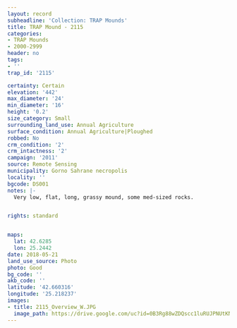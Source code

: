 ```yaml
---
layout: record
subheadline: 'Collection: TRAP Mounds'
title: TRAP Mound - 2115
categories:
- TRAP Mounds
- 2000-2999
header: no
tags:
- ''
trap_id: '2115'

certainty: Certain
elevation: '442'
max_diameter: '24'
min_diameter: '16'
height: '0.2'
size_category: Small
surrounding_land_use: Annual Agriculture
surface_condition: Annual Agriculture|Ploughed
robbed: No
crm_condition: '2'
crm_intactness: '2'
campaign: '2011'
source: Remote Sensing
municipality: Gorno Sahrane necropolis
locality: ''
bgcode: DS001
notes: |-
  Very low, flat, long, grassy mound, some med-sized rocks.


rights: standard


maps:
  lat: 42.6285
  lon: 25.2442
date: 2018-05-21
land_use_source: Photo
photo: Good
bg_code: ''
akb_code: ''
latitude: '42.660316'
longitude: '25.218237'
images:
- title: 2115_Overview_W.JPG
  image_path: https://drive.google.com/uc?id=0B3Rg88wZDQscc1luRUJPNUtKNmc
---
```

